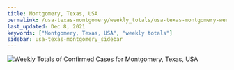 ```yaml
---
title: Montgomery, Texas, USA
permalink: /usa-texas-montgomery/weekly_totals/usa-texas-montgomery-weekly_totals.html
last_updated: Dec 8, 2021
keywords: ["Montgomery, Texas, USA", "weekly totals"]
sidebar: usa-texas-montgomery_sidebar
---
```


![Weekly Totals of Confirmed Cases for Montgomery, Texas, USA](/covid_tracker/images/graphs/usa-texas-montgomery-weekly_totals_graph.png)
